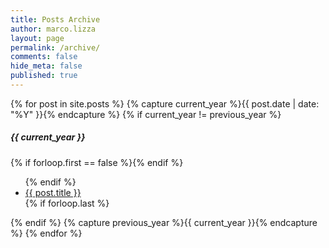 ```yaml
---
title: Posts Archive
author: marco.lizza
layout: page
permalink: /archive/
comments: false
hide_meta: false
published: true
---
```

<div class="page-content wc-container">
  {% for post in site.posts %}
    {% capture current_year %}{{ post.date | date: "%Y" }}{% endcapture %}
    {% if current_year != previous_year %}
  <h5>{{ current_year }}</h5>
      {% if forloop.first == false %}</ul>{% endif %}
  <ul class="posts">
    {% endif %}
    <li><a href="{{ post.url | prepend: site.baseurl | prepend: site.url  }}">{{ post.title }}</a></li>
    {% if forloop.last %}</ul>{% endif %}
    {% capture previous_year %}{{ current_year }}{% endcapture %}
  {% endfor %}
</div>